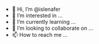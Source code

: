 - 👋 Hi, I’m @islenafer
- 👀 I’m interested in ...
- 🌱 I’m currently learning ...
- 💞️ I’m looking to collaborate on ...
- 📫 How to reach me ...

<!---
islenafer/islenafer is a ✨ special ✨ repository because its `README.md` (this file) appears on your GitHub profile.
You can click the Preview link to take a look at your changes.
--->
